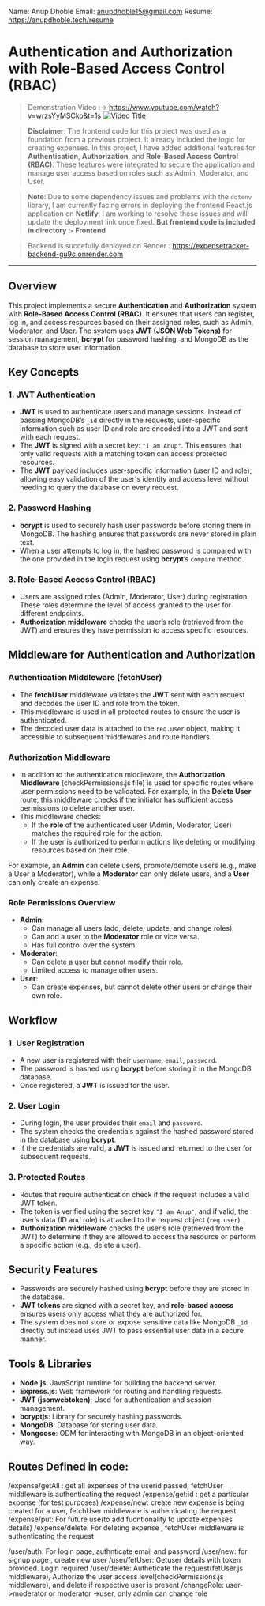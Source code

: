 Name: Anup Dhoble 
Email: anupdhoble15@gmail.com
Resume: https://anupdhoble.tech/resume



# Authentication and Authorization with Role-Based Access Control (RBAC)

> Demonstration Video :-> https://www.youtube.com/watch?v=wrzsYyMSCko&t=1s
[![Video Title](https://img.youtube.com/vi/wrzsYyMSCko/0.jpg)](https://www.youtube.com/watch?v=wrzsYyMSCko)

> **Disclaimer**: The frontend code for this project was used as a foundation from a previous project. It already included the logic for creating expenses. In this project, I have added additional features for **Authentication**, **Authorization**, and **Role-Based Access Control (RBAC)**. These features were integrated to secure the application and manage user access based on roles such as Admin, Moderator, and User.

> **Note**: Due to some dependency issues and problems with the `dotenv` library, I am currently facing errors in deploying the frontend React.js application on **Netlify**. I am working to resolve these issues and will update the deployment link once fixed. **But frontend code is included in directory :- Frontend**

> Backend is succefully deployed on Render : https://expensetracker-backend-gu9c.onrender.com



---

## Overview

This project implements a secure **Authentication** and **Authorization** system with **Role-Based Access Control (RBAC)**. It ensures that users can register, log in, and access resources based on their assigned roles, such as Admin, Moderator, and User. The system uses **JWT (JSON Web Tokens)** for session management, **bcrypt** for password hashing, and MongoDB as the database to store user information.

## Key Concepts

### 1. **JWT Authentication**
   - **JWT** is used to authenticate users and manage sessions. Instead of passing MongoDB’s `_id` directly in the requests, user-specific information such as user ID and role are encoded into a JWT and sent with each request.
   - The **JWT** is signed with a secret key: `"I am Anup"`. This ensures that only valid requests with a matching token can access protected resources.
   - The **JWT** payload includes user-specific information (user ID and role), allowing easy validation of the user's identity and access level without needing to query the database on every request.

### 2. **Password Hashing**
   - **bcrypt** is used to securely hash user passwords before storing them in MongoDB. The hashing ensures that passwords are never stored in plain text.
   - When a user attempts to log in, the hashed password is compared with the one provided in the login request using **bcrypt**’s `compare` method.

### 3. **Role-Based Access Control (RBAC)**
   - Users are assigned roles (Admin, Moderator, User) during registration. These roles determine the level of access granted to the user for different endpoints.
   - **Authorization middleware** checks the user’s role (retrieved from the JWT) and ensures they have permission to access specific resources.

## Middleware for Authentication and Authorization

### **Authentication Middleware (fetchUser)**

   - The **fetchUser** middleware validates the **JWT** sent with each request and decodes the user ID and role from the token.
   - This middleware is used in all protected routes to ensure the user is authenticated.
   - The decoded user data is attached to the `req.user` object, making it accessible to subsequent middlewares and route handlers.

### **Authorization Middleware**
   
   - In addition to the authentication middleware, the **Authorization Middleware** (checkPermissions.js file) is used for specific routes where user permissions need to be validated. For example, in the **Delete User** route, this middleware checks if the initiator has sufficient access permissions to delete another user.
   - This middleware checks:
     - If the **role** of the authenticated user (Admin, Moderator, User) matches the required role for the action.
     - If the user is authorized to perform actions like deleting or modifying resources based on their role.

   For example, an **Admin** can delete users, promote/demote users (e.g., make a User a Moderator), while a **Moderator** can only delete users, and a **User** can only create an expense.

### Role Permissions Overview

   - **Admin**: 
     - Can manage all users (add, delete, update, and change roles).
     - Can add a user to the **Moderator** role or vice versa.
     - Has full control over the system.
   - **Moderator**: 
     - Can delete a user but cannot modify their role.
     - Limited access to manage other users.
   - **User**: 
     - Can create expenses, but cannot delete other users or change their own role.

## Workflow

### 1. **User Registration**
   - A new user is registered with their `username`, `email`, `password`.
   - The password is hashed using **bcrypt** before storing it in the MongoDB database.
   - Once registered, a **JWT** is issued for the user.

### 2. **User Login**
   - During login, the user provides their `email` and `password`.
   - The system checks the credentials against the hashed password stored in the database using **bcrypt**.
   - If the credentials are valid, a **JWT** is issued and returned to the user for subsequent requests.

### 3. **Protected Routes**
   - Routes that require authentication  check if the request includes a valid JWT token.
   - The token is verified using the secret key `"I am Anup"`, and if valid, the user’s data (ID and role) is attached to the request object (`req.user`).
   - **Authorization middleware** checks the user’s role (retrieved from the JWT) to determine if they are allowed to access the resource or perform a specific action (e.g., delete a user).

## Security Features
   - Passwords are securely hashed using **bcrypt** before they are stored in the database.
   - **JWT tokens** are signed with a secret key, and **role-based access** ensures users only access what they are authorized for.
   - The system does not store or expose sensitive data like MongoDB `_id` directly but instead uses JWT to pass essential user data in a secure manner.

## Tools & Libraries
   - **Node.js**: JavaScript runtime for building the backend server.
   - **Express.js**: Web framework for routing and handling requests.
   - **JWT (jsonwebtoken)**: Used for authentication and session management.
   - **bcryptjs**: Library for securely hashing passwords.
   - **MongoDB**: Database for storing user data.
   - **Mongoose**: ODM for interacting with MongoDB in an object-oriented way.

## Routes Defined in code:
/expense/getAll : get all expenses of the userid passed, fetchUser middleware is authenticating the request
/expense/get:id : get a particular expense (for test purposes)
/expense/new: create new expense is being created for a user, fetchUser middleware is authenticating the request
/expense/put: For future use(to add fucntionality to update expenses details)
/expense/delete: For deleting expense , fetchUser middleware is authenticating the request

/user/auth: For login page, authnticate email and password
/user/new:  for signup page , create new user
/user/fetUser: Getuser details with token provided. Login required
/user/delete:  Autheticate the request(fetUser.js middleware), Authorize the user access level(checkPermissions.js middleware), and delete if respective user is present
/changeRole: user->moderator or moderator ->user, only admin can change role
